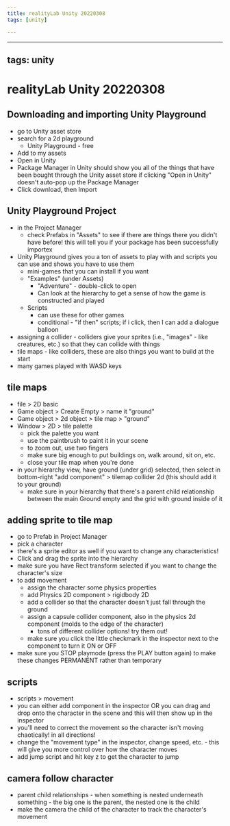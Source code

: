 ```yaml
---
title: realityLab Unity 20220308
tags: [unity]

---
```


---
tags: unity
---

# realityLab Unity 20220308 

## Downloading and importing Unity Playground
* go to Unity asset store
* search for a 2d playground
    * Unity Playground - free
* Add to my assets
* Open in Unity
* Package Manager in Unity should show you all of the things that have been bought through the Unity asset store if clicking "Open in Unity" doesn't auto-pop up the Package Manager
* Click download, then Import


## Unity Playground Project
* in the Project Manager
    * check Prefabs in "Assets" to see if there are things there you didn't have before! this will tell you if your package has been successfully importex
* Unity Playground gives you a ton of assets to play with and scripts you can use and shows you have to use them
    * mini-games that you can install if you want 
    * "Examples" (under Assets)
        * "Adventure" - double-click to open
        * Can look at the hierarchy to get a sense of how the game is constructed and played
    * Scripts
        * can use these for other games
        * conditional - "if then" scripts; if i click, then I can add a dialogue balloon
* assigning a collider - colliders give your sprites (i.e., "images" - like creatures, etc.) so that they can collide with things
* tile maps - like colliders, these are also things you want to build at the start
* many games played with WASD keys

## tile maps
* file > 2D basic
* Game object > Create Empty > name it "ground"
* Game object > 2d object > tile map > "ground"
* Window > 2D > tile palette 
    * pick the palette you want
    * use the paintbrush to paint it in your scene
    * to zoom out, use two fingers
    * make sure big enough to put buildings on, walk around, sit on, etc.
    * close your tile map when you're done
* in your hierarchy view, have ground (under grid) selected, then select in bottom-right "add component" > tilemap collider 2d (this should add it to your ground)
    * make sure in your hierarchy that there's a parent child relationship between the main Ground empty and the grid with ground inside of it

## adding sprite to tile map
* go to Prefab in Project Manager
* pick a character
* there's a sprite editor as well if you want to change any characteristics!
* Click and drag the sprite into the hierarchy 
* make sure you have Rect transform selected if you want to change the character's size
* to add movement
    * assign the character some physics properties
    * add Physics 2D component > rigidbody 2D
    * add a collider so that the character doesn't just fall through the ground
    * assign a capsule collider component, also in the physics 2d component (molds to the edge of the character)
        * tons of different collider options! try them out!
    * make sure you click the little checkmark in the inspector next to the component to turn it ON or OFF
* make sure you STOP playmode (press the PLAY button again) to make these changes PERMANENT rather than temporary 

## scripts
* scripts > movement
* you can either add component in the inspector OR you can drag and drop onto the character in the scene and this will then show up in the inspector
* you'll need to correct the movement so the character isn't moving chaotically! in all directions!
* change the "movement type" in the inspector, change speed, etc. - this will give you more control over how the character moves
* add jump script and hit key z to get the character to jump

## camera follow character
* parent child relationships - when something is nested underneath something - the big one is the parent, the nested one is the child
* make the camera the child of the character to track the character's movement


